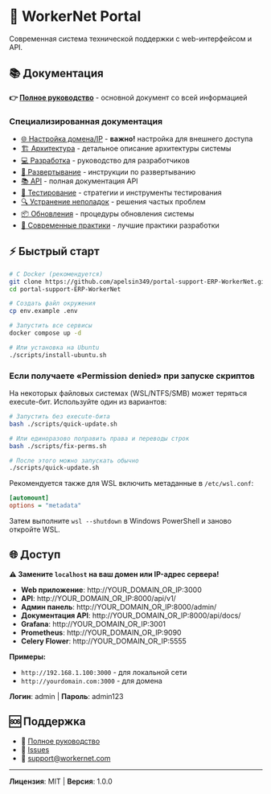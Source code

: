 # 🚀 WorkerNet Portal

Современная система технической поддержки с web-интерфейсом и API.

## 📚 Документация

**👉 [Полное руководство](WORKERNET_PORTAL_GUIDE.md)** - основной документ со всей информацией

### Специализированная документация

- [🌐 Настройка домена/IP](Настройка%20домена%20или%20IP-адреса.md) - **важно!** настройка для внешнего доступа
- [🏗️ Архитектура](АРХИТЕКТУРА.md) - детальное описание архитектуры системы
- [💻 Разработка](РАЗРАБОТКА.md) - руководство для разработчиков
- [🔧 Развертывание](РАЗВЕРТЫВАНИЕ.md) - инструкции по развертыванию
- [📚 API](API_ДОКУМЕНТАЦИЯ.md) - полная документация API
- [🧪 Тестирование](ТЕСТИРОВАНИЕ.md) - стратегии и инструменты тестирования
- [🔍 Устранение неполадок](УСТРАНЕНИЕ_НЕПОЛАДОК.md) - решения частых проблем
- [📦 Обновления](ОБНОВЛЕНИЯ.md) - процедуры обновления системы
- [🎯 Современные практики](СОВРЕМЕННЫЕ_ПРАКТИКИ.md) - лучшие практики разработки

## ⚡ Быстрый старт

```bash
# С Docker (рекомендуется)
git clone https://github.com/apelsin349/portal-support-ERP-WorkerNet.git
cd portal-support-ERP-WorkerNet

# Создать файл окружения
cp env.example .env

# Запустить все сервисы
docker compose up -d

# Или установка на Ubuntu
./scripts/install-ubuntu.sh
```

### Если получаете «Permission denied» при запуске скриптов

На некоторых файловых системах (WSL/NTFS/SMB) может теряться execute-бит. Используйте один из вариантов:

```bash
# Запустить без execute-бита
bash ./scripts/quick-update.sh

# Или единоразово поправить права и переводы строк
bash ./scripts/fix-perms.sh

# После этого можно запускать обычно
./scripts/quick-update.sh
```

Рекомендуется также для WSL включить метаданные в `/etc/wsl.conf`:

```ini
[automount]
options = "metadata"
```
Затем выполните `wsl --shutdown` в Windows PowerShell и заново откройте WSL.

## 🌐 Доступ

**⚠️ Замените `localhost` на ваш домен или IP-адрес сервера!**

- **Web приложение**: http://YOUR_DOMAIN_OR_IP:3000
- **API**: http://YOUR_DOMAIN_OR_IP:8000/api/v1/
- **Админ панель**: http://YOUR_DOMAIN_OR_IP:8000/admin/
- **Документация API**: http://YOUR_DOMAIN_OR_IP:8000/api/docs/
- **Grafana**: http://YOUR_DOMAIN_OR_IP:3001
- **Prometheus**: http://YOUR_DOMAIN_OR_IP:9090
- **Celery Flower**: http://YOUR_DOMAIN_OR_IP:5555

**Примеры:**
- `http://192.168.1.100:3000` - для локальной сети
- `http://yourdomain.com:3000` - для домена

**Логин**: admin | **Пароль**: admin123

## 🆘 Поддержка

- 📖 [Полное руководство](WORKERNET_PORTAL_GUIDE.md)
- 🐛 [Issues](https://github.com/apelsin349/portal-support-ERP-WorkerNet/issues)
- 📧 support@workernet.com

---

**Лицензия**: MIT | **Версия**: 1.0.0
